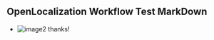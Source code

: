 ## OpenLocalization Workflow Test MarkDown
* ![image2](.\c4fd3cd3-7a83-4020-b190-ef3ce54bf26b.png) 
thanks!
